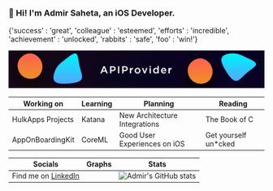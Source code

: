 ### 👋 Hi! I'm Admir Saheta, an iOS Developer.
{'success' : 'great', 'colleague' : 'esteemed', 'efforts' : 'incredible', 'achievement' : 'unlocked', 'rabbits' : 'safe', 'foo' : 'win!'}

![APIProvider](https://github.com/admirsaheta/admirsaheta/blob/main/APIProv.png?raw=true)


| Working on  | Learning | Planning | Reading |
| ------------- | ------------- | ------------ | ------------- |
| HulkApps Projects  | Katana  | New Architecture Integrations     | The Book of C      |
| AppOnBoardingKit  | CoreML  | Good User Experiences on iOS     | Get yourself un*cked      |


| Socials | Graphs | Stats |
| ------- | ------- | ----- |
| Find me on [LinkedIn](https://www.linkedin.com/in/admir-saheta/) |  | ![Admir's GitHub stats](https://github-readme-stats-gye8jh2s0-admirsaheta.vercel.app/api/top-langs/?username=admirsaheta&count_private=true&langs_count=8&layout=compact&hide_border=true&title_color=FF5600) | ![Admir's GitHub stats](https://github-readme-stats-gye8jh2s0-admirsaheta.vercel.app/api?username=admirsaheta&count_private=true&hide_border=true&title_color=FF0051&icon_color=FF0051&show_icons=true) |
